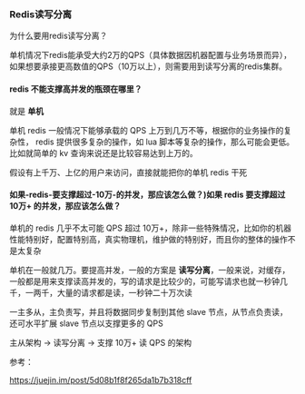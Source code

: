 ### Redis读写分离

为什么要用redis读写分离？

单机情况下redis能承受大约2万的QPS（具体数据因机器配置与业务场景而异），如果想要承接更高数值的QPS（10万以上），则需要用到读写分离的redis集群。



#### redis 不能支撑高并发的瓶颈在哪里？

就是 **单机**

单机 redis 一般情况下能够承载的 QPS 上万到几万不等，根据你的业务操作的复杂性， redis 提供很多复杂的操作，如 lua 脚本等复杂的操作，那么可能会更低。 比如就简单的 kv 查询来说还是比较容易达到上万的。

假设有上千万、上亿的用户来访问，直接就能把你的单机 redis 干死

#### 如果-redis-要支撑超过-10万-的并发，那应该怎么做？)如果 redis 要支撑超过 10万+ 的并发，那应该怎么做？

单机的 redis 几乎不太可能 QPS 超过 10万+，除非一些特殊情况，比如你的机器性能特别好，配置特别高，真实物理机，维护做的特别好，而且你的整体的操作不是太复杂

单机在一般就几万。要提高并发，一般的方案是 **读写分离**，一般来说，对缓存，一般都是用来支撑读高并发的，写的请求是比较少的，可能写请求也就一秒钟几千，一两千，大量的请求都是读，一秒钟二十万次读



一主多从，主负责写，并且将数据同步复制到其他 slave 节点，从节点负责读，还可水平扩展 slave 节点以支撑更多的 QPS

主从架构 -> 读写分离 -> 支撑 10万+ 读 QPS 的架构

参考：

https://juejin.im/post/5d08b1f8f265da1b7b318cff